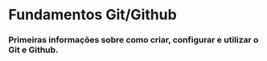 # Fundamentos Git/Github

### Primeiras informações sobre como criar, configurar e utilizar o Git e Github.
